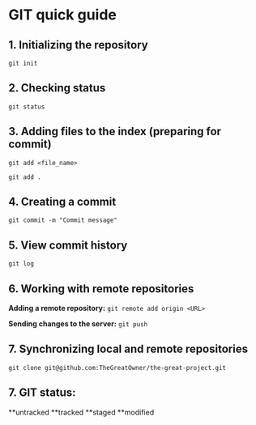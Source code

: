 # **GIT quick guide**

## 1. Initializing the repository

`git init`

## 2. Checking status

`git status`

## 3. Adding files to the index (preparing for commit)

`git add <file_name>`

`git add .`

## 4. Creating a commit

`git commit -m "Commit message"`

## 5. View commit history

`git log`

## 6. Working with remote repositories

**Adding a remote repository:**
`git remote add origin <URL>`

**Sending changes to the server:**
`git push`

## 7. Synchronizing local and remote repositories

`git clone git@github.com:TheGreatOwner/the-great-project.git`

## 7. GIT status:

**untracked
**tracked
**staged
**modified

